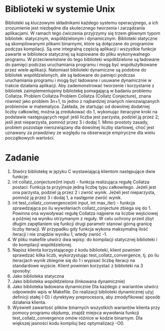# Biblioteki w systemie Unix
Biblioteki są kluczowymi składnikami każdego systemu operacyjnego, a ich zrozumienie jest niezbędne dla skutecznego tworzenia i
zarządzania aplikacjami. W ramach tego ćwiczenia przyjrzymy się trzem głównym typom bibliotek: statycznym, współdzielonym i
dynamicznym.
Biblioteki statyczne są skompilowanymi plikami binarnymi, które są dołączane do programów podczas kompilacji. Są one integralną
częścią aplikacji i wszystkie funkcje zawarte w bibliotece statycznej są kopiowane do pliku wykonywalnego programu. W przeciwieństwie
do tego biblioteki współdzielone są ładowane do pamięci podczas uruchamiania programu i mogą być współużytkowane przez wiele
aplikacji. Natomiast biblioteki dynamiczne są podobne do bibliotek współdzielonych, ale są ładowane do pamięci podczas uruchamiania
programu i mogą być ładowane i usuwane dynamicznie w trakcie działania aplikacji.
Aby zademonstrować tworzenie i korzystanie z bibliotek zaimplementujemy bibliotekę pomagającą w badaniu problemu Collatza.
Problem Collatza
Problem Collatza (Collatz Conjecture), znana również jako problem 3n+1, to jedno z najbardziej znanych nierozwiązanych problemów w
matematyce. Zakłada, że ​startując od dowolnej dodatniej liczby całkowitej, można ją zredukować do 1, wykonując iteracyjne kroki na
podstawie następujących reguł: jeśli liczba jest parzysta, podziel ją przez 2; jeśli jest nieparzysta, pomnóż przez 3 i dodaj 1. Mimo prostoty
zasady, problem pozostaje nierozwiązany dla dowolnej liczby startowej, choć jest uznawany za prawdziwy ze względu na obserwacje
empiryczne dla wielu początkowych wartości.
# Zadanie
1. Stwórz bibliotekę w języku C wystawiającą klientom następujące dwie funkcje:
1. int collatz_conjecture(int input) - funkcja realizująca regułę Collatza postaci:
Funkcja ta przyjmuje jedną liczbę typu całkowitego. Jeżeli jest ona parzysta, podziel ją przez 2 i zwróć wynik. Jeżeli jest
nieparzysta, pomnóż ją przez 3 i dodaj 1, a następnie zwróć wynik.
2. int test_collatz_convergence(int input, int max_iter) - funkcja sprawdzająca po ilu wywołaniach
collatz_conjecture zbiega się do 1. Powinna ona wywoływać regułę Collatza najpierw na liczbie wejściowej a później na
wyniku otrzymanym z reguły. W celu ochrony przed zbyt długim zapętlaniem się funkcji drugi parametr stanowi górną granicę
liczby iteracji. W przypadku gdy funkcja wykona maksymalną ilość iteracji i nie znajdzie wyniku 1, wtedy zwróć -1.
2. W pliku makefile utwórz dwa wpisy: do kompilacji statycznej biblioteki i do kompilacji współdzielonej.
3. Napisz klienta korzystającego z kodu biblioteki, klient powinien sprawdzać kilka liczb, wykorzystując test_collatz_convergence, tj.
po ilu iteracjach wynik zbiegnie się do 1 i wypisać liczbę iteracji na standardowe wyjście. Klient powinien korzystać z biblioteki na 3
sposoby:
1. Jako biblioteka statyczna
2. Jako biblioteka współdzielona (linkowana dynamicznie)
3. Jako biblioteka ładowana dynamicznie
Dla każdego z wariantów utwórz odpowiedni wpis w Makefile. Do realizacji biblioteki dynamicznej użyj definicji stałej (-D) i
dyrektywy preprocesora, aby zmodyfikować sposób działania klienta.
4. Wyświetl zawartość plików binarnych wszystkich wariantów klienta przy pomocy programu objdump, znajdź miejsca wywołania
funkcji test_collatz_convergence omów różnice w kodzie binarnym. Dla większej jasności kodu kompiluj bez optymalizacji -O0.
